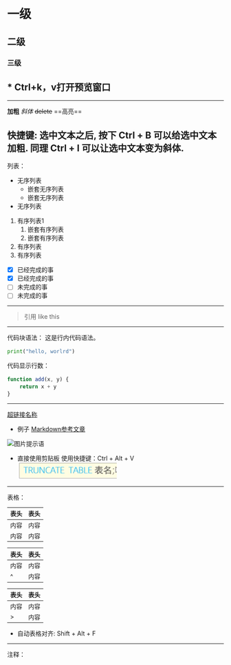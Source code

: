 # 一级
## 二级
### 三级

## * Ctrl+k，v打开预览窗口
  
---
**加粗**
*斜体*
~~delete~~
==高亮==

快捷键: 
选中文本之后, 按下 Ctrl + B 可以给选中文本加粗.
同理 Ctrl + I 可以让选中文本变为斜体.
---

列表：
* 无序列表
  * 嵌套无序列表
  * 嵌套无序列表
*  无序列表


1. 有序列表1
   1. 嵌套有序列表
   2. 嵌套有序列表
2. 有序列表
3. 有序列表
   
- [x] 已经完成的事
- [x] 已经完成的事
- [ ] 未完成的事
- [ ] 未完成的事

---

> 引用
> like this

---

代码块语法：
这是行内代码语法。

``` python
print("hello, worlrd")
```

代码显示行数：
``` Javascript {.line-numbers}
function add(x, y) {
    return x + y
}
```

---

[超链接名称](链接地址)
* 例子
[Markdown参考文章](https://orangex4.cool/post/notes-in-markdown/#markdown-%E8%AF%AD%E6%B3%95)

![图片提示语](图片地址)

* 直接使用剪贴板
  使用快捷键：Ctrl + Alt + V
![](${currentFileDir}/20230512112515.png)

---

表格：

| 表头 | 表头 |
| ---- | ---- |
| 内容 | 内容 |
| 内容 | 内容 |

| 表头 | 表头 |
| ---- | ---- |
| 内容 | 内容 |
| ^    | 内容 |

| 表头 | 表头 |
| ---- | ---- |
| 内容 | 内容 |
| >    | 内容 |

* 自动表格对齐: Shift + Alt + F
---

注释：

<!-- 你看不到我 -->

<!-- 多行注释
like this -->

